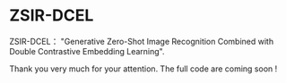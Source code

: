 # ZSIR-DCEL
ZSIR-DCEL： "Generative Zero-Shot Image Recognition Combined with Double Contrastive Embedding Learning". 

Thank you very much for your attention. The full code are coming soon !
